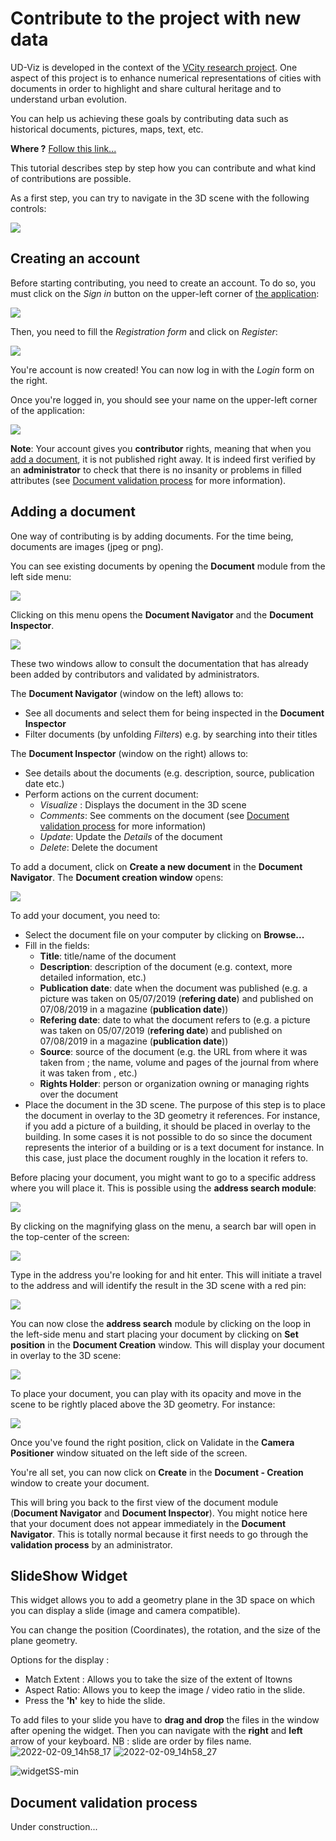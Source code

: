 # Contribute to the project with new data

UD-Viz is developed in the context of the [VCity research project](https://projet.liris.cnrs.fr/vcity/wiki/doku.php).
One aspect of this project is to enhance numerical representations of cities
with documents in order to highlight and share cultural heritage and
to understand urban evolution.

You can help us achieving these goals by contributing data such as historical
documents, pictures, maps, text, etc.

**Where ?** [Follow this link...](http://rict.liris.cnrs.fr/UDVDemo/UDV/UDV-Core/examples/DemoStable/Demo.html)

This tutorial describes step by step how you can contribute and what kind of
contributions are possible.

As a first step, you can try to navigate in the 3D scene with the following controls:

![](Pictures/UserDoc/controls.PNG)

## Creating an account

Before starting contributing, you need to create an account. To do so, you must
click on the _Sign in_ button on the upper-left corner of
[the application](http://rict.liris.cnrs.fr/UDVDemo/UDV/UDV-Core/examples/DemoStable/Demo.html):

![](Pictures/UserDoc/UDVHome.png)

Then, you need to fill the _Registration form_ and click on _Register_:

![](Pictures/UserDoc/registration.png)

You're account is now created! You can now log in with the _Login_ form on the right.

Once you're logged in, you should see your name on the upper-left corner of
the application:

![](Pictures/UserDoc/loggedIn.png)

**Note**: Your account gives you **contributor** rights, meaning that
when you [add a document](#adding-a-document), it is not published right away.
It is indeed first verified by an **administrator** to check that there is no
insanity or problems in filled attributes (see [Document validation
process](#document-validation-process) for more information).

## Adding a document

One way of contributing is by adding documents. For the time being, documents
are images (jpeg or png).

You can see existing documents by opening the **Document** module from the
left side menu:

![](Pictures/UserDoc/documentsMenu.png)

Clicking on this menu opens the **Document Navigator** and the **Document
Inspector**.

![](Pictures/UserDoc/documentsModule.png)

These two windows allow to consult the documentation that has
already been added by contributors and validated by administrators.

The **Document Navigator** (window on the left) allows to:

- See all documents and select them for being inspected in the
  **Document Inspector**
- Filter documents (by unfolding _Filters_) e.g. by searching into their
  titles

The **Document Inspector** (window on the right) allows to:

- See details about the documents (e.g. description, source, publication
  date etc.)
- Perform actions on the current document:
  - _Visualize_ : Displays the document in the 3D scene
  - _Comments_: See comments on the document (see [Document validation
    process](#document-validation-process) for more information)
  - _Update_: Update the _Details_ of the document
  - _Delete_: Delete the document

To add a document, click on **Create a new document** in the **Document
Navigator**. The **Document creation window** opens:

![](Pictures/UserDoc/docCreation.png)

To add your document, you need to:

- Select the document file on your computer by clicking on **Browse...**
- Fill in the fields:
  - **Title**: title/name of the document
  - **Description**: description of the document (e.g. context, more
    detailed information, etc.)
  - **Publication date**: date when the document was published (e.g. a
    picture was taken on 05/07/2019 (**refering date**) and published on
    07/08/2019 in a magazine (**publication date**))
  - **Refering date**: date to what the document refers to (e.g. a
    picture was taken on 05/07/2019 (**refering date**) and published on
    07/08/2019 in a magazine (**publication date**))
  - **Source**: source of the document (e.g. the URL from where it was
    taken from ; the name, volume and pages of the journal from where it was taken from
    , etc.)
  - **Rights Holder**: person or organization owning or managing rights
    over the document
- Place the document in the 3D scene. The purpose of this step is to place
  the document in overlay to the 3D geometry it references. For instance, if
  you add a picture of a building, it should be placed in overlay to the
  building. In some cases it is not possible to do so since the document
  represents the interior of a building or is a text document for instance.
  In this case, just place the document roughly in the location it refers to.

Before placing your document, you might want to go to a specific address where you
will place it. This is possible using the **address search module**:

![](Pictures/UserDoc/addressSearchMenu.png)

By clicking on the magnifying glass on the menu, a search bar will open in the top-center
of the screen:

![](Pictures/UserDoc/addressSearchModule.png)

Type in the address you're looking for and hit enter. This will initiate a
travel to the address and will identify the result in the 3D scene with a red
pin:

![](Pictures/UserDoc/addressSearchExample.png)

You can now close the **address search** module by clicking on the loop in the
left-side menu and start placing your document by clicking on **Set
position** in the **Document Creation** window. This will display your document
in overlay to the 3D scene:

![](Pictures/UserDoc/docSetPosition.png)

To place your document, you can play with its opacity and move in the scene
to be rightly placed above the 3D geometry. For instance:

![](Pictures/UserDoc/docPositionSet.png)

Once you've found the right position, click on Validate in the **Camera
Positioner** window situated on the left side of the screen.

You're all set, you can now click on **Create** in the **Document - Creation**
window to create your document.

This will bring you back to the first view of the document module (**Document
Navigator** and **Document Inspector**). You might notice here that your
document does not appear immediately in the **Document Navigator**. This is totally
normal because it first needs to go through the **validation process** by an
administrator.

## SlideShow Widget

This widget allows you to add a geometry plane in the 3D space on which you can display a slide (image and camera compatible).

You can change the position (Coordinates), the rotation, and the size of the plane geometry.

Options for the display :

- Match Extent : Allows you to take the size of the extent of Itowns
- Aspect Ratio: Allows you to keep the image / video ratio in the slide.
- Press the **'h'** key to hide the slide.

To add files to your slide you have to **drag and drop** the files in the window after opening the widget. Then you can navigate with the **right** and **left** arrow of your keyboard. NB : slide are order by files name.
![2022-02-09_14h58_17](https://user-images.githubusercontent.com/34244904/153233727-1b4b3cf6-fca7-49a9-9cf1-4e9647b1c568.png)
![2022-02-09_14h58_27](https://user-images.githubusercontent.com/34244904/153233735-4d28ed32-bdc2-4aff-bbf8-51cfe546589a.png)

![widgetSS-min](https://user-images.githubusercontent.com/34244904/153233962-30d59fba-0ec8-4931-b187-6a9de86f6ed3.gif)

## Document validation process

Under construction...
